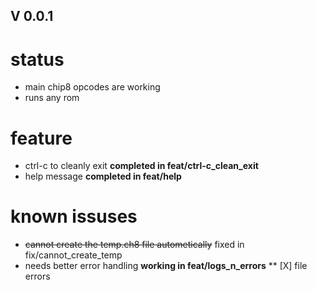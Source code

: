 ## V 0.0.1
# status
* main chip8 opcodes are working
* runs any rom

# feature
* ctrl-c to cleanly exit **completed in feat/ctrl-c_clean_exit**
* help message **completed in feat/help**

# known issuses
* ~~cannot create the temp.ch8 file autometically~~ fixed in fix/cannot_create_temp 
* needs better error handling **working in feat/logs_n_errors**
** [X] file errors



